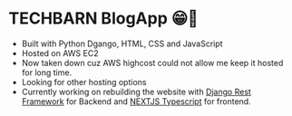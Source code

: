 # TECHBARN BlogApp 😁👋

- Built with Python Dgango, HTML, CSS and JavaScript
- Hosted on AWS EC2
- Now taken down cuz AWS highcost could not allow me keep it hosted for long time.
- Looking for other hosting options
- Currently working on rebuilding the website with [Django Rest Framework]([https://django](https://www.django-rest-framework.org/)) for Backend and [NEXTJS Typescript](https://nextjs.org) for frontend.

